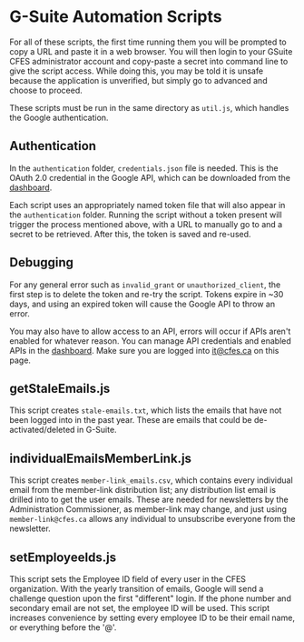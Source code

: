 # G-Suite Automation Scripts
For all of these scripts, the first time running them you will be prompted to copy a URL and paste it in a web browser.
You will then login to your GSuite CFES administrator account and copy-paste a secret into command line to give the script access.
While doing this, you may be told it is unsafe because the application is unverified, but simply go to advanced and choose to proceed.

These scripts must be run in the same directory as `util.js`, which handles the Google authentication.

## Authentication

In the `authentication` folder, `credentials.json` file is needed. This is the OAuth 2.0 credential in the Google API, which can 
be downloaded from the [dashboard](https://console.developers.google.com/apis/credentials?folder=&organizationId=&project=quickstart-1566655068519).

Each script uses an appropriately named token file that will also appear in the `authentication` folder. Running the script without a token present
will trigger the process mentioned above, with a URL to manually go to and a secret to be retrieved. After this, the token is saved and re-used.

## Debugging

For any general error such as `invalid_grant` or `unauthorized_client`, the first step is to delete the token and re-try the script.
Tokens expire in ~30 days, and using an expired token will cause the Google API to throw an error.

You may also have to allow access to an API, errors will occur if APIs aren't enabled for whatever reason.
You can manage API credentials and enabled APIs in the [dashboard](https://console.developers.google.com/apis/dashboard).
Make sure you are logged into it@cfes.ca on this page.

## getStaleEmails.js
This script creates `stale-emails.txt`, which lists the emails that have not been logged into in the past year.
These are emails that could be de-activated/deleted in G-Suite.

## individualEmailsMemberLink.js
This script creates `member-link_emails.csv`, which contains every individual email from the member-link distribution list; any distribution list email is drilled into to get the user emails.
These are needed for newsletters by the Administration Commissioner, as member-link may change, and just using `member-link@cfes.ca` allows any individual to unsubscribe everyone from the newsletter.

## setEmployeeIds.js
This script sets the Employee ID field of every user in the CFES organization.
With the yearly transition of emails, Google will send a challenge question upon the first "different" login.
If the phone number and secondary email are not set, the employee ID will be used. This script increases convenience by setting every employee ID to be their email name, or everything before the '@'.
 
